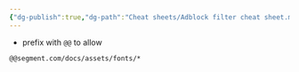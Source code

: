 ```yaml
---
{"dg-publish":true,"dg-path":"Cheat sheets/Adblock filter cheat sheet.md","permalink":"/cheat-sheets/adblock-filter-cheat-sheet/","created":"","updated":""}
---
```



- prefix with `@@` to allow

```
@@segment.com/docs/assets/fonts/*
```
